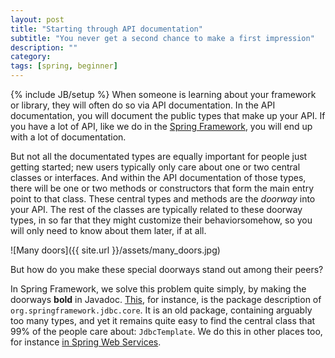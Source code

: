 ```yaml
---
layout: post
title: "Starting through API documentation"
subtitle: "You never get a second chance to make a first impression"
description: ""
category: 
tags: [spring, beginner]
---
```

{% include JB/setup %}
When someone is learning about your framework or library, they will often do so via API documentation.
In the API documentation, you will document the public types that make up your API.
If you have a lot of API, like we do in the [Spring Framework](http://projects.spring.io/spring-framework/), you will end up with a lot of documentation.

But not all the documentated types are equally important for people just getting started; new users typically only care about one or two central classes or interfaces.
And within the API documentation of those types, there will be one or two methods or constructors that form the main entry point to that class.
These central types and methods are the *doorway* into your API. 
The rest of the classes are typically related to these doorway types, in so far that they might customize their behaviorsomehow, so you will only need to know about them later, if at all.

![Many doors]({{ site.url }}/assets/many_doors.jpg)

But how do you make these special doorways stand out among their peers?

In Spring Framework, we solve this problem quite simply, by making the doorways **bold** in Javadoc.
[This][jdbc-core], for instance, is the package description of `org.springframework.jdbc.core`.
It is an old package, containing arguably too many types, and yet it remains quite easy to find the central class that 99% of the people care about: `JdbcTemplate`. We do this in other places too, for instance [in Spring Web Services][sws-client-core].

[jdbc-core]: http://docs.spring.io/spring/docs/current/javadoc-api/org/springframework/jdbc/core/package-summary.html "Spring Jdbc Core"
[sws-client-core]: http://docs.spring.io/spring-ws/docs/2.3.0.RELEASE/api/org/springframework/ws/client/core/package-summary.html "Spring WS Client Core"


